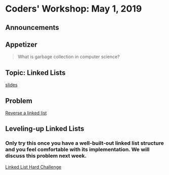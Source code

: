 # Coders' Workshop: May 1, 2019

## Announcements

## Appetizer

> What is garbage collection in computer science?

## Topic: Linked Lists

[slides](https://slides.com/bbyunis/coder-s-workshop-1-4-6)

## Problem

[Reverse a linked list](https://github.com/andy-young/Coders-Workshop/tree/master/Coding-Challenges/reverseLinkedList/reverseLinkedList.md)

## Leveling-up Linked Lists

### Only try this once you have a well-built-out linked list structure and you feel comfortable with its implementation. We will discuss this problem next week.

[Linked List Hard Challenge](https://github.com/andy-young/Coders-Workshop/blob/master/Coding-Challenges/rotateLinkedList/rotateLinkedList.md)
